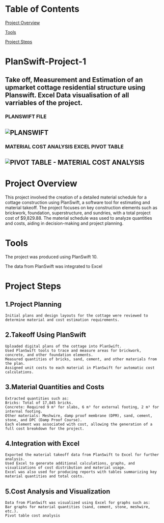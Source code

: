 # Table of Contents

[Project Overview](#project-overview)

[Tools](#tools)

[Project Steps](#project-steps)




# PlanSwift-Project-1
Take off, Measurement and Estimation of an upmarket cottage residential structure using Planswift. Excel Data visualisation of all varriables of the project. 
---
### PLANSWIFT FILE
![PLANSWIFT](https://github.com/user-attachments/assets/c7c812d0-fb20-4965-9479-5f0ce12efd9f)
---
### MATERIAL COST ANALYSIS EXCEL PIVOT TABLE
![PIVOT TABLE - MATERIAL COST ANALYSIS](https://github.com/user-attachments/assets/ead6d280-cc77-421c-b5c8-608cba7251be)
--- 

# Project Overview
This project involved the creation of a detailed material schedule for a cottage construction using PlanSwift, a software tool for estimating and material takeoff. The project focuses on key construction elements such as brickwork, foundation, superstructure, and sundries, with a total project cost of $9,829.88. The material schedule was used to analyze quantities and costs, aiding in decision-making and project planning.

# Tools
The project was produced using PlanSwift 10.

The data from PlanSwift was integrated to Excel

# Project Steps
## 1.Project Planning
    Initial plans and design layouts for the cottage were reviewed to determine material and cost estimation requirements.
   
## 2.Takeoff Using PlanSwift
    Uploaded digital plans of the cottage into PlanSwift.
    Used PlanSwift tools to trace and measure areas for brickwork, concrete, and other foundation elements.
    Measured quantities of bricks, sand, cement, and other materials from the plan.
    Assigned unit costs to each material in PlanSwift for automatic cost calculations.

## 3.Material Quantities and Costs
    Extracted quantities such as:
    Bricks: Total of 17,845 bricks.
    Concrete: Required 9 m³ for slabs, 6 m³ for external footing, 2 m³ for internal footing.
    Other materials: Meshwire, damp proof membrane (DPM), sand, cement, stone, and DPC (Damp Proof Course).
    Each element was associated with cost, allowing the generation of a full cost breakdown for the project.

## 4.Integration with Excel
    Exported the material takeoff data from PlanSwift to Excel for further analysis.
    Used Excel to generate additional calculations, graphs, and visualizations of cost distribution and material usage.
    Excel was also used for producing reports with tables summarizing key material quantities and total costs.

## 5.Cost Analysis and Visualization
    Data from PlanSwift was visualized using Excel for graphs such as:
    Bar graphs for material quantities (sand, cement, stone, meshwire, etc.).
    Pivot table cost analysis
